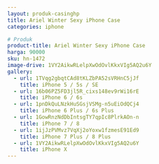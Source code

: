 ```yaml
---
layout: produk-casinghp
title: Ariel Winter Sexy iPhone Case
categories: iphone

# Produk
product-title: Ariel Winter Sexy iPhone Case
harga: 90000
sku: hn-1472
image-drive: 1VY2AikwRLelpXwOdOvlKkxVIg5AQ2u6Y
gallery:
  - url: 1TVqg2gbqtCAd8tKLZbPA52sVRHnC5jJf
    title: iPhone 5 / 5s / SE
  - url: 16b06PZ5FD3jl5R_cixs148ev9rWi16rE
    title: iPhone 6 / 6s
  - url: 1pnDkQuLNzkHuSGsjVSMg-n5uEiOdQCj4
    title: iPhone 6 Plus / 6s Plus
  - url: 1GowRnzNdDbIntsgTY7qpIc8PlrkAOn-n
    title: iPhone 7 / 8
  - url: 1ijJzPVMvz7VqXj2oYoxw1fzmesE91Ed9
    title: iPhone 7 Plus / 8 Plus
  - url: 1VY2AikwRLelpXwOdOvlKkxVIg5AQ2u6Y
    title: iPhone X
---
```

